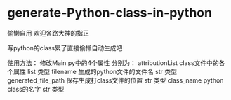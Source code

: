 # generate-Python-class-in-python
偷懒自用
欢迎各路大神的指正

写python的class累了直接偷懒自动生成吧

使用方法：
  修改Main.py中的4个属性
  分别为：
  attributionList class文件中的各个属性 list 类型
  filename 生成的python文件的文件名 str 类型
  generated_file_path 保存生成打class文件的位置 str 类型
  class_name python class的名字 str 类型
